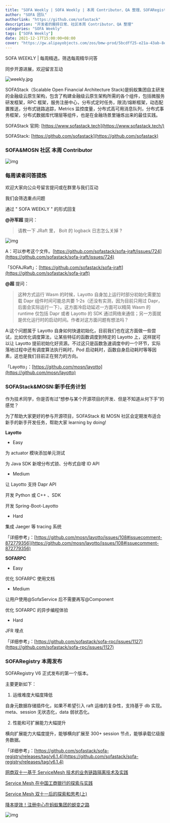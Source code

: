 ```yaml
---
title: "SOFA Weekly | SOFA Weekly | 本周 Contributor、QA 整理、SOFARegistry 本周发布"
author: "SOFA 团队"
authorlink: "https://github.com/sofastack"
description: "开发者的搬砖日常、社区本周 Contributor、QA 整理"
categories: "SOFA Weekly"
tags: ["SOFA Weekly"]
date: 2021-12-17T15:00:00+08:00
cover: "https://gw.alipayobjects.com/zos/bmw-prod/5bcdff25-e21a-43ab-8e34-04305cd379ae.webp"
---
```


SOFA WEEKLY | 每周精选，筛选每周精华问答

同步开源进展，欢迎留言互动

![weekly.jpg](https://gw.alipayobjects.com/zos/bmw-prod/5bcdff25-e21a-43ab-8e34-04305cd379ae.webp)

SOFAStack（Scalable Open Financial Architecture Stack)是蚂蚁集团自主研发的金融级云原生架构，包含了构建金融级云原生架构所需的各个组件，包括微服务研发框架，RPC 框架，服务注册中心，分布式定时任务，限流/熔断框架，动态配置推送，分布式链路追踪，Metrics 监控度量，分布式高可用消息队列，分布式事务框架，分布式数据库代理层等组件，也是在金融场景里锤炼出来的最佳实践。

SOFAStack 官网: [https://www.sofastack.tech](https://www.sofastack.tech/)

SOFAStack: [https://github.com/sofastack](https://github.com/sofastack)

### SOFA&MOSN 社区 本周 Contributor

![img](https://gw.alipayobjects.com/mdn/rms_1c90e8/afts/img/A*kvlmQL0cy3QAAAAAAAAAAAAAARQnAQ)

### 每周读者问答提炼

欢迎大家向公众号留言提问或在群里与我们互动

我们会筛选重点问题

通过 " SOFA WEEKLY " 的形式回复

**@孙军超** 提问：

> 请教一下 JRaft 里， Bolt 的 logback 日志怎么关掉 ?

![img](https://gw.alipayobjects.com/mdn/rms_1c90e8/afts/img/A*8nOfTYiNSfIAAAAAAAAAAAAAARQnAQ)

A：可以参考这个文件。[https://github.com/sofastack/sofa-jraft/issues/724](https://github.com/sofastack/sofa-jraft/issues/724)

「SOFAJRaft」：[https://github.com/sofastack/sofa-jraft](https://github.com/sofastack/sofa-jraft)

**@超** 提问：

> 这种方式运行 Wasm 的时候，Layotto 自身加上运行时部分初始化需要加载 Dapr 组件时间可能总共要 1-2s（还没有实测，因为目前只用过 Dapr，后面会实际运行一下）。这方面冷启动延迟一方面可以精简 Wasm 的 runtime 仅包括 Dapr 或者 Layotto 的 SDK 通过网络来通信；另一方面就是优化运行时的启动时间。作者对这方面问题有想法吗？

A:这个问题属于 Layotto 自身如何快速初始化，目前我们也在这方面做一些尝试，比如优化调度算法，让某些特征的函数调度到特定的 Layotto 上，这样就可以让 Layotto 提前初始化好资源。不过这只是函数急速调度中的一个环节，实际落地过程中还有调度算法执行耗时，Pod 启动耗时，函数自身启动耗时等等因素，这也是我们目前正在努力的方向。

「Layotto」：[https://github.com/mosn/layotto](https://github.com/mosn/layotto)

### SOFAStack&MOSN:新手任务计划

作为技术同学，你是否有过“想参与某个开源项目的开发、但是不知道从何下手”的感觉？

为了帮助大家更好的参与开源项目，SOFAStack 和 MOSN 社区会定期发布适合新手的新手开发任务，帮助大家 learning by doing!

**Layotto**

- Easy

为 actuator 模块添加单元测试

为 Java SDK 新增分布式锁、分布式自增 ID API

- Medium

让 Layotto 支持 Dapr API

开发 Python 或 C++ 、SDK

开发 Spring-Boot-Layotto

- Hard

集成 Jaeger 等 tracing 系统

「详细参考」：[https://github.com/mosn/layotto/issues/108#issuecomment-872779356](https://github.com/mosn/layotto/issues/108#issuecomment-872779356)

**SOFARPC**

- Easy

优化 SOFARPC 使用文档

- Medium

让用户使用@SofaService 后不需要再写@Component

优化 SOFARPC 的异步编程体验

- Hard

JFR 埋点

「详细参考」：[https://github.com/sofastack/sofa-rpc/issues/1127](https://github.com/sofastack/sofa-rpc/issues/1127)

### SOFARegistry 本周发布

SOFARegistry V6 正式发布的第一个版本。

主要更新如下：

1. 运维难度大幅度降低

自身元数据存储插件化，如果不希望引入 raft 运维的复杂性，支持基于 db 实现。meta、session 无状态化，data 弱状态化。

2. 性能和可扩展能力大幅提升

横向扩展能力大幅度提升，能够横向扩展至 300+ session 节点，能够承载亿级服务数据。

「详细参考」：[https://github.com/sofastack/sofa-registry/releases/tag/v6.1.4](https://github.com/sofastack/sofa-registry/releases/tag/v6.1.4)

[网商双十一基于 ServiceMesh 技术的业务链路隔离技术及实践](https://mp.weixin.qq.com/s?__biz=MzUzMzU5Mjc1Nw==&mid=2247499122&idx=1&sn=9733d1c015e7b0e8e64bd5cf44118b10&chksm=faa312a8cdd49bbec97612e9756ef4372c446c410518a04bd0ae990a60fea9b8e78025e60c6d&scene=21#wechat_redirect)

[Service Mesh 在中国工商银行的探索与实践](https://mp.weixin.qq.com/s?__biz=MzUzMzU5Mjc1Nw==&mid=2247499122&idx=1&sn=9733d1c015e7b0e8e64bd5cf44118b10&chksm=faa312a8cdd49bbec97612e9756ef4372c446c410518a04bd0ae990a60fea9b8e78025e60c6d&scene=21#wechat_redirect)

[Service Mesh 双十一后的探索和思考(上)](https://mp.weixin.qq.com/s?__biz=MzUzMzU5Mjc1Nw==&mid=2247487314&idx=1&sn=55a6a84986290888e15719446365c986&chksm=faa0e088cdd7699e2a2a4594850699713cbd698531dba1f7309f755375232560f8f758230a85&scene=21#wechat_redirect)

[降本提效！注册中心在蚂蚁集团的蜕变之路](https://mp.weixin.qq.com/s?__biz=MzUzMzU5Mjc1Nw==&mid=2247498209&idx=1&sn=7dbfd98e922d938ffce24986945badef&chksm=faa3163bcdd49f2d3b5dd6458a3e7ef9f67819d8a1b5b1cbb3d10ab3b7cda12dd7a3d2971a9e&scene=21#wechat_redirect)

![img](https://gw.alipayobjects.com/zos/bmw-prod/75d7bde6-1f48-4f28-80a4-215f8ec811bd.webp)
